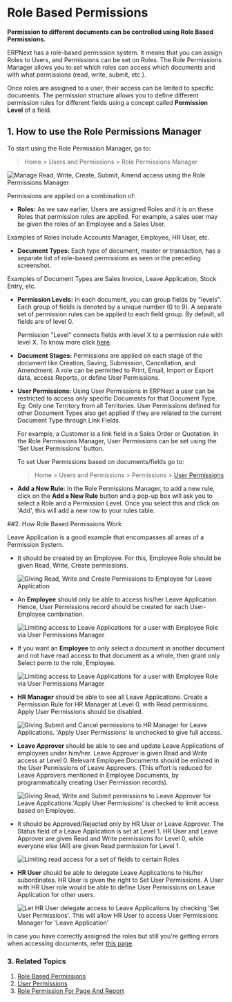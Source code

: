 <!-- add-breadcrumbs -->
# Role Based Permissions

**Permission to different documents can be controlled using Role Based Permissions.**

ERPNext has a role-based permission system. It means that you can assign Roles to Users, and Permissions can be set on Roles. The Role Permissions Manager allows you to set which roles can access which documents and with what permissions (read, write, submit, etc.).

Once roles are assigned to a user, their access can be limited to specific documents. The permission structure allows you to define different permission rules for different fields using a concept called **Permission Level** of a field.

## 1. How to use the Role Permissions Manager
To start using the Role Permission Manager, go to:
> Home > Users and Permissions > Role Permissions Manager

<img alt="Manage Read, Write, Create, Submit, Amend access using the Role Permissions Manager" class="screenshot" src="{{docs_base_url}}/assets/img/users-and-permissions/setting-up-permissions-leave-application.png">

Permissions are applied on a combination of:

  * **Roles:** As we saw earlier, Users are assigned Roles and it is on these Roles that permission rules are applied. For example, a sales user may be given the roles of an Employee and a Sales User.

  Examples of Roles include Accounts Manager, Employee, HR User, etc.

  * **Document Types:** Each type of document, master or transaction, has a separate list of role-based permissions as seen in the preceding screenshot.

  Examples of Document Types are Sales Invoice, Leave Application, Stock Entry, etc.

  * **Permission Levels:** In each document, you can group fields by "levels". Each group of fields is denoted by a unique number (0 to 9). A separate set of permission rules can be applied to each field group. By default, all fields are of level 0.

    Permission "Level" connects fields with level X to a permission rule with level X. To know more click [here](/docs/user/manual/en/setting-up/articles/managing-perm-level).

  * **Document Stages:** Permissions are applied on each stage of the document like Creation, Saving, Submission, Cancellation, and Amendment. A role can be permitted to Print, Email, Import or Export data, access Reports, or define User Permissions.

  * **User Permissions:** Using User Permissions in ERPNext a user can be restricted to access only specific Documents for that Document Type. Eg: Only one Territory from all Territories. User Permissions defined for other Document Types also get applied if they are related to the current Document Type through Link Fields.

    For example, a Customer is a link field in a Sales Order or Quotation. In the Role Permissions Manager, User Permissions can be set using the 'Set User Permissions' button.

    To set User Permissions based on documents/fields go to:
    > Home > Users and Permissions > Permissions > [User Permissions](/docs/user/manual/en/setting-up/users-and-permissions/user-permissions)

  * **Add a New Rule**: In the Role Permissions Manager, to add a new rule, click on the **Add a New Rule** button and a pop-up box will ask you to select a Role and a Permission Level. Once you select this and click on 'Add', this will add a new row to your rules table.

##2. How Role Based Permissions Work

Leave Application is a good example that encompasses all areas of a Permission System.

* It should be created by an Employee.
  For this, Employee Role should be given Read, Write, Create permissions.

  <img class="screenshot" alt="Giving Read, Write and Create Permissions to Employee for Leave Application"  src="{{docs_base_url}}/assets/img/users-and-permissions/setting-up-permissions-employee-role.png">

* An **Employee** should only be able to access his/her Leave Application.
  Hence, User Permissions record should be created for each User-Employee combination.

  <img class="screenshot" alt="Limiting access to Leave Applications for a user with Employee Role via User Permissions Manager" src="/docs/assets/img/users-and-permissions/setting-up-permissions-employee-user-permissions.png">

* If you want an **Employee** to only select a document in another document and not have read access to that document as a whole, then grant only Select perm to the role, Employee.

  <img class="screenshot" alt="Limiting access to Leave Applications for a user with Employee Role via User Permissions Manager" src="/docs/assets/img/users-and-permissions/setting-up-select-permissions-employee.png">

* **HR Manager** should be able to see all Leave Applications.
  Create a Permission Rule for HR Manager at Level 0, with Read permissions. Apply User Permissions should be disabled.

  <img class="screenshot" alt="Giving Submit and Cancel permissions to HR Manager for Leave Applications. 'Apply User Permissions' is unchecked to give full access." src="{{docs_base_url}}/assets/img/users-and-permissions/setting-up-permissions-hr-manager-role.png">

* **Leave Approver** should be able to see and update Leave Applications of employees under him/her.
  Leave Approver is given Read and Write access at Level 0. Relevant Employee Documents should be enlisted in the User Permissions of Leave Approvers. (This effort is reduced for Leave Approvers mentioned in Employee Documents, by programmatically creating User Permission records).

  <img class="screenshot" alt="Giving Read, Write and Submit permissions to Leave Approver for Leave Applications.'Apply User Permissions' is checked to limit access based on Employee." src="{{docs_base_url}}/assets/img/users-and-permissions/setting-up-permissions-leave-approver-role.png">

* It should be Approved/Rejected only by HR User or Leave Approver.
  The Status field of a Leave Application is set at Level 1. HR User and Leave Approver are given Read and Write permissions for Level 0, while everyone else (All) are given Read permission for Level 1.

  <img class="screenshot" alt="Limiting read access for a set of fields to certain Roles" src="/docs/assets/img/users-and-permissions/setting-up-permissions-level-1.png">

* **HR User** should be able to delegate Leave Applications to his/her subordinates.
  HR User is given the right to Set User Permissions. A User with HR User role would be able to define User Permissions on Leave Application for other users.

  <img class="screenshot" alt="Let HR User delegate access to Leave Applications by checking 'Set User Permissions'. This will allow HR User to access User Permissions Manager for 'Leave Application'" src="{{docs_base_url}}/assets/img/users-and-permissions/setting-up-permissions-hr-user-role.png">

In case you have correctly assigned the roles but still you're getting errors when accessing documents, refer [this page](/docs/user/manual/en/setting-up/articles/report-permission-error).

### 3. Related Topics
1. [Role Based Permissions](/docs/user/manual/en/setting-up/users-and-permissions/role-based-permissions)
1. [User Permissions](/docs/user/manual/en/setting-up/users-and-permissions/user-permissions)
1. [Role Permission For Page And Report](/docs/user/manual/en/setting-up/users-and-permissions/role-permission-for-page-and-report)
